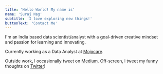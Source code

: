 ```yaml
---
title: 'Hello World! My name is'
name: 'Suraj Nag'
subtitle: 'I love exploring new things!'
buttonText: 'Contact Me'
---
```


I'm an India based data scientist/analyst with a goal-driven creative mindset and passion for learning and innovating.

Currently working as a Data Analyst at [Mojocare](https://www.mojocare.com/).

Outside work, I occasionally tweet on [Medium](https://medium.com/@suraj11nag/). Off-screen, I tweet my funny thoughts on [Twitter](https://twitter.com/Suraj11nag)!